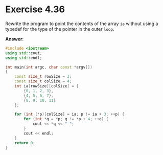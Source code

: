 # Exercise 4.36

Rewrite the program to point the contents of the array `ia` without using a typedef for the type of the pointer in the outer `loop`.

**Answer**:

```cpp
#include <iostream>
using std::cout;
using std::endl;

int main(int argc, char const *argv[])
{
    const size_t rowSize = 3;
    const size_t colSize = 4;
    int ia[rowSize][colSize] = {
        {0, 1, 2, 3},
        {4, 5, 6, 7},
        {8, 9, 10, 11}
    };

    for (int (*p)[colSize] = ia; p != ia + 3; ++p) {
        for (int *q = *p; q != *p + 4; ++q) {
            cout << *q << " "; 
        }
        cout << endl;
    }
    return 0;
}

```